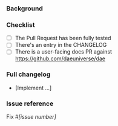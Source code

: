 <!-- NOTE: Please read the CONTRIBUTING.md guidelines before submitting your patch, and ensure you followed them all: https://github.com/daeuniverse/daed/blob/main/CONTRIBUTING.md -->

### Background

<!--- Why is this change required? What problem does it solve? -->

### Checklist

- [ ] The Pull Request has been fully tested
- [ ] There's an entry in the CHANGELOG
- [ ] There is a user-facing docs PR against https://github.com/daeuniverse/dae

### Full changelog

- [Implement ...]

### Issue reference

<!--- If it fixes an open issue, please link to the issue here. -->

Fix #_[issue number]_
